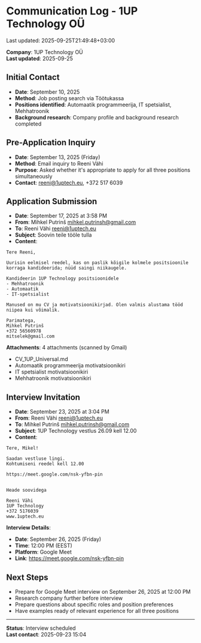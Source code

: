 # Communication Log - 1UP Technology OÜ

Last updated: 2025-09-25T21:49:48+03:00

**Company**: 1UP Technology OÜ  
**Last updated**: 2025-09-25

## Initial Contact

- **Date**: September 10, 2025
- **Method**: Job posting search via Töötukassa
- **Positions identified**: Automaatik programmeerija, IT spetsialist, Mehhatroonik
- **Background research**: Company profile and background research completed

## Pre-Application Inquiry

- **Date**: September 13, 2025 (Friday)
- **Method**: Email inquiry to Reeni Vähi
- **Purpose**: Asked whether it's appropriate to apply for all three positions simultaneously
- **Contact**: <reeni@1uptech.eu>, +372 517 6039

## Application Submission

- **Date**: September 17, 2025 at 3:58 PM
- **From**: Mihkel Putrinš <mihkel.putrinsh@gmail.com>
- **To**: Reeni Vähi <reeni@1uptech.eu>
- **Subject**: Soovin teile tööle tulla
- **Content**:

```text
Tere Reeni,

Uurisin eelmisel reedel, kas on paslik kõigile kolmele positsioonile korraga kandideerida; nüüd saingi niikaugele.

Kandideerin 1UP Technology positsioonidele
- Mehhatroonik
- Automaatik
- IT-spetsialist

Manused on mu CV ja motivatsioonikirjad. Olen valmis alustama tööd niipea kui võimalik.

Parimatega,
Mihkel Putrinš
+372 56560978
mitselek@gmail.com
```

**Attachments**: 4 attachments (scanned by Gmail)

- CV_1UP_Universal.md
- Automaatik programmeerija motivatsioonikiri
- IT spetsialist motivatsioonikiri
- Mehhatroonik motivatsioonikiri

## Interview Invitation

- **Date**: September 23, 2025 at 3:04 PM
- **From**: Reeni Vähi <reeni@1uptech.eu>
- **To**: Mihkel Putrinš <mihkel.putrinsh@gmail.com>
- **Subject**: 1UP Technology vestlus 26.09 kell 12.00
- **Content**:

```text
Tere, Mikel!

Saadan vestluse lingi.
Kohtumiseni reedel kell 12.00

https://meet.google.com/nsk-yfbn-pin


Heade soovidega

Reeni Vähi
1UP Technology
+372 5176039
www.1uptech.eu
```

**Interview Details**:

- **Date**: September 26, 2025 (Friday)
- **Time**: 12:00 PM (EEST)
- **Platform**: Google Meet
- **Link**: <https://meet.google.com/nsk-yfbn-pin>

## Next Steps

- Prepare for Google Meet interview on September 26, 2025 at 12:00 PM
- Research company further before interview
- Prepare questions about specific roles and position preferences
- Have examples ready of relevant experience for all three positions

---

**Status**: Interview scheduled  
**Last contact**: 2025-09-23 15:04

